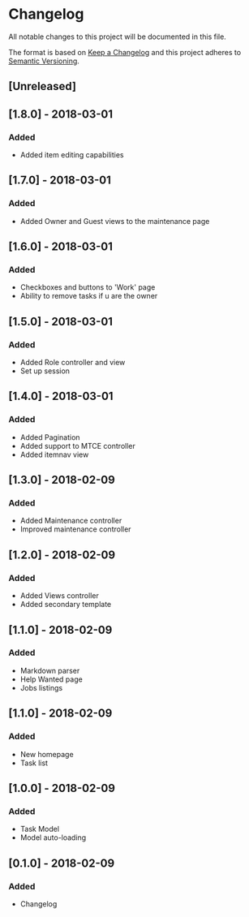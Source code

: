 # Changelog
All notable changes to this project will be documented in this file.

The format is based on [Keep a Changelog](http://keepachangelog.com/en/1.0.0/)
and this project adheres to [Semantic Versioning](http://semver.org/spec/v2.0.0.html).

## [Unreleased]

## [1.8.0] - 2018-03-01
### Added
- Added item editing capabilities

## [1.7.0] - 2018-03-01
### Added
- Added Owner and Guest views to the maintenance page

## [1.6.0] - 2018-03-01
### Added
- Checkboxes and buttons to 'Work' page
- Ability to remove tasks if u are the owner

## [1.5.0] - 2018-03-01
### Added
- Added Role controller and view
- Set up session

## [1.4.0] - 2018-03-01
### Added
- Added Pagination
- Added support to MTCE controller
- Added itemnav view

## [1.3.0] - 2018-02-09
### Added
- Added Maintenance controller
- Improved maintenance controller

## [1.2.0] - 2018-02-09
### Added
- Added Views controller
- Added secondary template

## [1.1.0] - 2018-02-09
### Added
- Markdown parser
- Help Wanted page
- Jobs listings

## [1.1.0] - 2018-02-09
### Added
- New homepage
- Task list

## [1.0.0] - 2018-02-09
### Added
- Task Model
- Model auto-loading

## [0.1.0] - 2018-02-09
### Added
- Changelog
